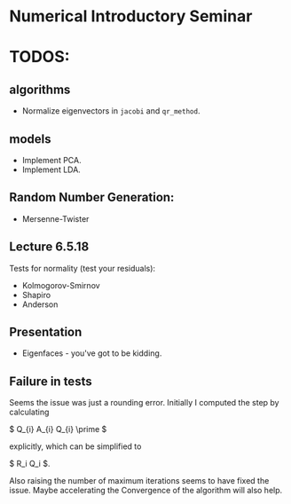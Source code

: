 # Numerical Introductory Seminar

# TODOS:

## algorithms

* Normalize eigenvectors in `jacobi` and `qr_method`.

## models

* Implement PCA.
* Implement LDA.


## Random Number Generation:

* Mersenne-Twister

## Lecture 6.5.18

Tests for normality (test your residuals):

* Kolmogorov-Smirnov
* Shapiro
* Anderson

## Presentation

* Eigenfaces - you've got to be kidding.


## Failure in tests

Seems the issue was just a rounding error. Initially I computed the step by calculating

$ Q_{i} A_{i} Q_{i} \prime $

explicitly, which can be simplified to

$ R_i Q_i $.

Also raising the number of maximum iterations seems to have fixed the issue. Maybe accelerating the Convergence of the algorithm will also help.
